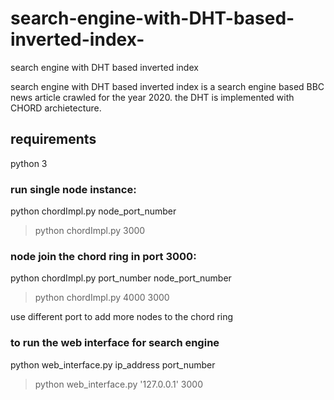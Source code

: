 # search-engine-with-DHT-based-inverted-index-
search engine with DHT based inverted index

search engine with DHT based inverted index is a search engine based BBC news article crawled for the year 2020. the DHT 
is implemented with CHORD archietecture. 

## requirements
python 3

### run single node instance:
python chordImpl.py node_port_number 
> python chordImpl.py 3000 

### node join the chord ring in port 3000:
python chordImpl.py port_number node_port_number 
> python chordImpl.py 4000 3000 

use different port to add more nodes to the chord ring

### to run the web interface for search engine 
python web_interface.py ip_address port_number 
> python web_interface.py '127.0.0.1' 3000 
